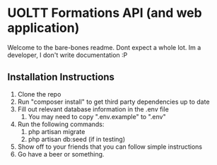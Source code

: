# UOLTT Formations API (and web application)

Welcome to the bare-bones readme. Dont expect a whole lot.
Im a developer, I don't write documentation :P

## Installation Instructions
1. Clone the repo
1. Run "composer install" to get third party dependencies up to date
1. Fill out relevant database information in the .env file
    1. You may need to copy ".env.example" to ".env"
1. Run the following commands:
    1. php artisan migrate
    1. php artisan db:seed (if in testing)
1. Show off to your friends that you can follow simple instructions
1. Go have a beer or something.